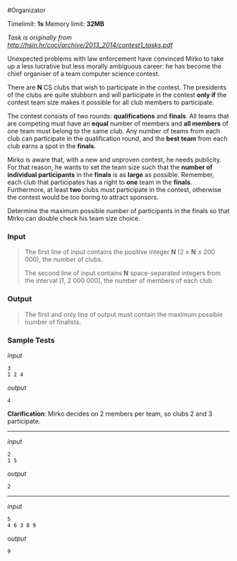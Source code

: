 #Organizator

Timelimit: **1s** Memory limit: **32MB**

*Task is originally from http://hsin.hr/coci/archive/2013_2014/contest1_tasks.pdf*

Unexpected problems with law enforcement have convinced Mirko to take up
a less lucrative but less morally ambiguous career: he has become the
chief organiser of a team computer science contest.

There are **N** CS clubs that wish to participate in the contest. The
presidents of the clubs are quite stubborn and will participate in the
contest **only if** the contest team size makes it possible for all club
members to participate.

The contest consists of two rounds: **qualifications** and **finals**.
All teams that are competing must have an **equal** number of members
and **all members** of one team must belong to the same club. Any number
of teams from each club can participate in the qualification round, and
the **best team** from each club earns a spot in the **finals**.

Mirko is aware that, with a new and unproven contest, he needs
publicity. For that reason, he wants to set the team size such that the
**number of individual participants** in the **finals** is as **large**
as possible. Remember, each club that participates has a right to
**one** team in the **finals**. Furthermore, at least **two** clubs must
participate in the contest, otherwise the contest would be too boring to
attract sponsors.

Determine the maximum possible number of participants in the finals so
that Mirko can double check his team size choice.

### Input
> The first line of input contains the positive integer **N** (2 ≤ **N** ≤
> 200 000), the number of clubs.
>
> The second line of input contains **N** space-separated integers from
> the interval [1, 2 000 000], the number of members of each club.

### Output
> The first and only line of output must contain the maximum possible
> number of finalists.

### Sample Tests
_input_

```
3
1 2 4
```

_output_
```
4
```

**Clarification**: Mirko decides on 2 members per team, so clubs 2 and 3 participate.

---


_input_

```
2
1 5
```

_output_
```
2
```

---


_input_

```
5
4 6 3 8 9
```

_output_
```
9
```